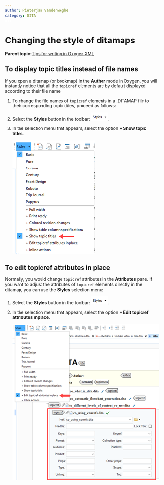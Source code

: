 ```yaml
---
author: Pieterjan Vandenweghe
category: DITA
---
```


# Changing the style of ditamaps

**Parent topic:**[Tips for writing in Oxygen XML](../en/to_tips_oxygen.md)

## To display topic titles instead of file names

If you open a ditamap \(or bookmap\) in the **Author** mode in Oxygen, you will instantly notice that all the `topicref` elements are by default displayed according to their file name.

1.  To change the file names of `topicref` elements in a .DITAMAP file to their corresponding topic titles, proceed as follows:
2.  Select the **Styles** button in the toolbar: ![](../_media/graphics/styles_button.png).

3.  In the selection menu that appears, select the option **+ Show topic titles**.

    ![](../_media/graphics/show_topic_titles.png)


## To edit topicref attributes in place

Normally, you would change `topicref` attributes in the **Attributes** pane. If you want to adjust the attributes of `topicref` elements directly in the ditamap, you can use the **Styles** selection menu:

1.  Select the **Styles** button in the toolbar: ![](../_media/graphics/styles_button.png).

2.  In the selection menu that appears, select the option **+ Edit topicref attributes inplace**.

    ![](../_media/graphics/edit_topicref_attributes_inplace.png)


